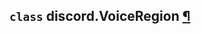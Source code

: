 ## `class` discord.**VoiceRegion** [¶](https://discordpy.readthedocs.io/en/stable/api.html#discord.VoiceRegion)
